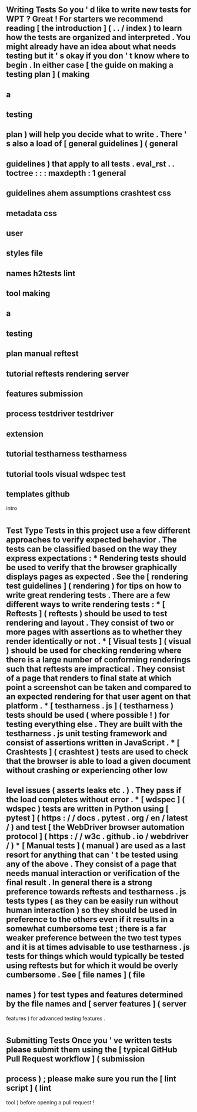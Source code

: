 #
Writing
Tests
So
you
'
d
like
to
write
new
tests
for
WPT
?
Great
!
For
starters
we
recommend
reading
[
the
introduction
]
(
.
.
/
index
)
to
learn
how
the
tests
are
organized
and
interpreted
.
You
might
already
have
an
idea
about
what
needs
testing
but
it
'
s
okay
if
you
don
'
t
know
where
to
begin
.
In
either
case
[
the
guide
on
making
a
testing
plan
]
(
making
-
a
-
testing
-
plan
)
will
help
you
decide
what
to
write
.
There
'
s
also
a
load
of
[
general
guidelines
]
(
general
-
guidelines
)
that
apply
to
all
tests
.
eval_rst
.
.
toctree
:
:
:
maxdepth
:
1
general
-
guidelines
ahem
assumptions
crashtest
css
-
metadata
css
-
user
-
styles
file
-
names
h2tests
lint
-
tool
making
-
a
-
testing
-
plan
manual
reftest
-
tutorial
reftests
rendering
server
-
features
submission
-
process
testdriver
testdriver
-
extension
-
tutorial
testharness
testharness
-
tutorial
tools
visual
wdspec
test
-
templates
github
-
intro
#
#
Test
Type
Tests
in
this
project
use
a
few
different
approaches
to
verify
expected
behavior
.
The
tests
can
be
classified
based
on
the
way
they
express
expectations
:
*
Rendering
tests
should
be
used
to
verify
that
the
browser
graphically
displays
pages
as
expected
.
See
the
[
rendering
test
guidelines
]
(
rendering
)
for
tips
on
how
to
write
great
rendering
tests
.
There
are
a
few
different
ways
to
write
rendering
tests
:
*
[
Reftests
]
(
reftests
)
should
be
used
to
test
rendering
and
layout
.
They
consist
of
two
or
more
pages
with
assertions
as
to
whether
they
render
identically
or
not
.
*
[
Visual
tests
]
(
visual
)
should
be
used
for
checking
rendering
where
there
is
a
large
number
of
conforming
renderings
such
that
reftests
are
impractical
.
They
consist
of
a
page
that
renders
to
final
state
at
which
point
a
screenshot
can
be
taken
and
compared
to
an
expected
rendering
for
that
user
agent
on
that
platform
.
*
[
testharness
.
js
]
(
testharness
)
tests
should
be
used
(
where
possible
!
)
for
testing
everything
else
.
They
are
built
with
the
testharness
.
js
unit
testing
framework
and
consist
of
assertions
written
in
JavaScript
.
*
[
Crashtests
]
(
crashtest
)
tests
are
used
to
check
that
the
browser
is
able
to
load
a
given
document
without
crashing
or
experiencing
other
low
-
level
issues
(
asserts
leaks
etc
.
)
.
They
pass
if
the
load
completes
without
error
.
*
[
wdspec
]
(
wdspec
)
tests
are
written
in
Python
using
[
pytest
]
(
https
:
/
/
docs
.
pytest
.
org
/
en
/
latest
/
)
and
test
[
the
WebDriver
browser
automation
protocol
]
(
https
:
/
/
w3c
.
github
.
io
/
webdriver
/
)
*
[
Manual
tests
]
(
manual
)
are
used
as
a
last
resort
for
anything
that
can
'
t
be
tested
using
any
of
the
above
.
They
consist
of
a
page
that
needs
manual
interaction
or
verification
of
the
final
result
.
In
general
there
is
a
strong
preference
towards
reftests
and
testharness
.
js
tests
types
(
as
they
can
be
easily
run
without
human
interaction
)
so
they
should
be
used
in
preference
to
the
others
even
if
it
results
in
a
somewhat
cumbersome
test
;
there
is
a
far
weaker
preference
between
the
two
test
types
and
it
is
at
times
advisable
to
use
testharness
.
js
tests
for
things
which
would
typically
be
tested
using
reftests
but
for
which
it
would
be
overly
cumbersome
.
See
[
file
names
]
(
file
-
names
)
for
test
types
and
features
determined
by
the
file
names
and
[
server
features
]
(
server
-
features
)
for
advanced
testing
features
.
#
#
Submitting
Tests
Once
you
'
ve
written
tests
please
submit
them
using
the
[
typical
GitHub
Pull
Request
workflow
]
(
submission
-
process
)
;
please
make
sure
you
run
the
[
lint
script
]
(
lint
-
tool
)
before
opening
a
pull
request
!
